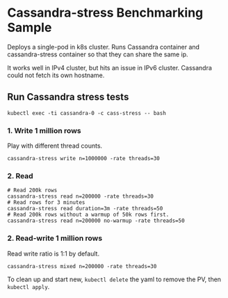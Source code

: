 # Cassandra-stress Benchmarking Sample
Deploys a single-pod in k8s cluster. Runs Cassandra container and cassandra-stress container so that they can share the same ip.

It works well in IPv4 cluster, but hits an issue in IPv6 cluster. Cassandra could not fetch its own hostname.

## Run Cassandra stress tests
```shell
kubectl exec -ti cassandra-0 -c cass-stress -- bash
```
### 1. Write 1 million rows
Play with different thread counts.
```shell
cassandra-stress write n=1000000 -rate threads=30
```

### 2. Read
```shell
# Read 200k rows
cassandra-stress read n=200000 -rate threads=30
# Read rows for 3 minutes
cassandra-stress read duration=3m -rate threads=50
# Read 200k rows without a warmup of 50k rows first.
cassandra-stress read n=200000 no-warmup -rate threads=50
```

### 2. Read-write 1 million rows
Read write ratio is 1:1 by default.
```shell
cassandra-stress mixed n=200000 -rate threads=30
```

To clean up and start new, `kubectl delete` the yaml to remove the PV, then `kubectl apply`.
